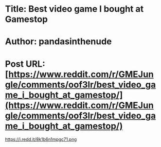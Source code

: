 # Title: Best video game I bought at Gamestop
# Author: pandasinthenude
# Post URL: [https://www.reddit.com/r/GMEJungle/comments/oof3lr/best_video_game_i_bought_at_gamestop/](https://www.reddit.com/r/GMEJungle/comments/oof3lr/best_video_game_i_bought_at_gamestop/)


https://i.redd.it/8k1b6n1mpgc71.png